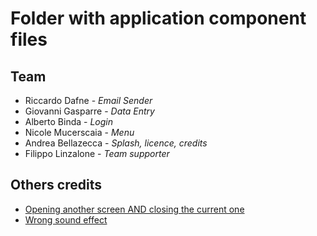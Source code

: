 # Folder with application component files

## Team

* Riccardo Dafne - *Email Sender*
* Giovanni Gasparre - *Data Entry*
* Alberto Binda - *Login*
* Nicole Mucerscaia - *Menu*
* Andrea Bellazecca - *Splash, licence, credits*
* Filippo Linzalone - *Team supporter*

## Others credits

* [Opening another screen AND closing the current one](https://community.appinventor.mit.edu/t/opening-another-screen-and-closing-the-current-one/70922)
* [Wrong sound effect](https://www.youtube.com/watch?v=qeZpgFzmcDI)
